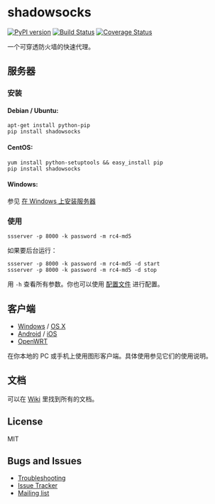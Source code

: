 shadowsocks
===========

[![PyPI version]][PyPI]
[![Build Status]][Travis CI]
[![Coverage Status]][Coverage]

一个可穿透防火墙的快速代理。

服务器
------

### 安装

#### Debian / Ubuntu:

    apt-get install python-pip
    pip install shadowsocks

#### CentOS:

    yum install python-setuptools && easy_install pip
    pip install shadowsocks

#### Windows:

参见 [在 Windows 上安装服务器]

### 使用

    ssserver -p 8000 -k password -m rc4-md5

如果要后台运行：

    ssserver -p 8000 -k password -m rc4-md5 -d start
    ssserver -p 8000 -k password -m rc4-md5 -d stop

用 `-h` 查看所有参数。你也可以使用 [配置文件] 进行配置。

客户端
------

* [Windows] / [OS X]
* [Android] / [iOS]
* [OpenWRT]

在你本地的 PC 或手机上使用图形客户端。具体使用参见它们的使用说明。

文档
----

可以在 [Wiki] 里找到所有的文档。

License
-------
MIT

Bugs and Issues
----------------

* [Troubleshooting]
* [Issue Tracker]
* [Mailing list]


[Android]:           https://github.com/shadowsocks/shadowsocks/wiki/Ports-and-Clients#android
[Build Status]:      https://img.shields.io/travis/shadowsocks/shadowsocks/master.svg?style=flat
[Chinese Readme]:    https://github.com/shadowsocks/shadowsocks/wiki/Shadowsocks-%E4%BD%BF%E7%94%A8%E8%AF%B4%E6%98%8E
[配置文件]:     https://github.com/shadowsocks/shadowsocks/wiki/Configuration-via-Config-File
[Coverage Status]:   https://jenkins.shadowvpn.org/result/shadowsocks
[Coverage]:          https://jenkins.shadowvpn.org/job/Shadowsocks/ws/htmlcov/index.html
[Debian sid]:        https://packages.debian.org/unstable/python/shadowsocks
[iOS]:               https://github.com/shadowsocks/shadowsocks-iOS/wiki/Help
[Issue Tracker]:     https://github.com/shadowsocks/shadowsocks/issues?state=open
[在 Windows 上安装服务器]: https://github.com/shadowsocks/shadowsocks/wiki/Install-Shadowsocks-Server-on-Windows
[Mailing list]:      https://groups.google.com/group/shadowsocks
[OpenWRT]:           https://github.com/shadowsocks/shadowsocks/wiki/Ports-and-Clients#openwrt
[OS X]:              https://github.com/shadowsocks/shadowsocks-iOS/wiki/Shadowsocks-for-OSX-Help
[PyPI]:              https://pypi.python.org/pypi/shadowsocks
[PyPI version]:      https://img.shields.io/pypi/v/shadowsocks.svg?style=flat
[Travis CI]:         https://travis-ci.org/shadowsocks/shadowsocks
[Troubleshooting]:   https://github.com/shadowsocks/shadowsocks/wiki/Troubleshooting
[Wiki]:              https://github.com/shadowsocks/shadowsocks/wiki
[Windows]:           https://github.com/shadowsocks/shadowsocks/wiki/Ports-and-Clients#windows
